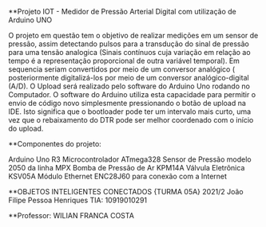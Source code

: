 **Projeto IOT - Medidor de Pressão Arterial Digital com utilização de Arduino UNO

O projeto em questão tem o objetivo de realizar medições em um sensor de pressão, assim detectando pulsos para a transdução do sinal de pressão para uma tensão analogica (Sinais contínuos cuja variação em relação ao tempo é a representação proporcional de outra variável temporal). Em sequencia seriam convertidos por meio de um conversor analógico ( posteriormente digitalizá-los por meio de um conversor analógico-digital (A/D). O Upload será realizado pelo software do Arduino Uno rodando no Computador. 
O software do Arduino utiliza esta capacidade para permitir o envio de código novo simplesmente pressionando o botão de upload na IDE. Isto significa que o bootloader pode ter um intervalo mais curto, uma vez que o rebaixamento do DTR pode ser melhor coordenado com o início do upload.

**Componentes do projeto:

Arduino Uno R3
Microcontrolador ATmega328
Sensor de Pressão modelo 2050 da linha MPX
Bomba de Pressão de Ar KPM14A
Válvula Eletrônica KSV05A
Módulo Ethernet ENC28J60 para conexão com a Internet


**OBJETOS INTELIGENTES CONECTADOS {TURMA 05A} 2021/2
João Filipe Pessoa Henriques TIA: 10919010291

**Professor: WILIAN FRANCA COSTA
